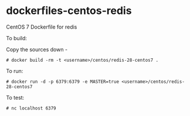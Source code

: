 dockerfiles-centos-redis
========================

CentOS 7 Dockerfile for redis

To build:

Copy the sources down -

	# docker build -rm -t <username>/centos/redis-28-centos7 .

To run:

	# docker run -d -p 6379:6379 -e MASTER=true <username>/centos/redis-28-centos7

To test:

	# nc localhost 6379
